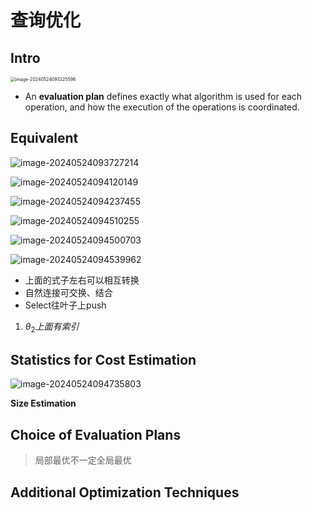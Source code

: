 # 查询优化

## Intro

<img src="https://zzh-pic-for-self.oss-cn-hangzhou.aliyuncs.com/img/202405240932765.png" alt="image-20240524093225598" style="zoom:50%;" />

- An **evaluation plan** defines exactly what algorithm is used for each operation, and how the execution of the operations is coordinated.

## Equivalent

![image-20240524093727214](https://zzh-pic-for-self.oss-cn-hangzhou.aliyuncs.com/img/202405240937419.png)

![image-20240524094120149](https://zzh-pic-for-self.oss-cn-hangzhou.aliyuncs.com/img/202405240941413.png)

![image-20240524094237455](https://zzh-pic-for-self.oss-cn-hangzhou.aliyuncs.com/img/202405240942637.png)

![image-20240524094510255](https://zzh-pic-for-self.oss-cn-hangzhou.aliyuncs.com/img/202405240945424.png)

![image-20240524094500703](https://zzh-pic-for-self.oss-cn-hangzhou.aliyuncs.com/img/202405240945894.png)

![image-20240524094539962](https://zzh-pic-for-self.oss-cn-hangzhou.aliyuncs.com/img/202405240945146.png)

- 上面的式子左右可以相互转换
- 自然连接可交换、结合
- Select往叶子上push

1. $\theta _2上面有索引$

## **Statistics for Cost Estimation**

![image-20240524094735803](https://zzh-pic-for-self.oss-cn-hangzhou.aliyuncs.com/img/202405240947987.png)

**Size Estimation**

## **Choice of Evaluation Plans**

> 局部最优不一定全局最优



## **Additional** **Optimization** **Techniques**

